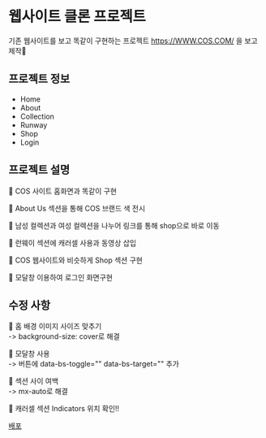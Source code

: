 # 웹사이트 클론 프로젝트

기존 웹사이트를 보고 똑같이 구현하는 프로젝트
https://WWW.COS.COM/ 을 보고 제작🎀

## 프로젝트 정보

- Home
- About
- Collection
- Runway
- Shop
- Login

## 프로젝트 설명

📍 COS 사이트 홈화면과 똑같이 구현

📍 About Us 섹션을 통해 COS 브랜드 색 전시

📍 남성 컬렉션과 여성 컬렉션을 나누어 링크를 통해 shop으로 바로 이동

📍 런웨이 섹션에 캐러셀 사용과 동영상 삽입

📍 COS 웹사이트와 비슷하게 Shop 섹션 구현

📍 모달창 이용하여 로그인 화면구현

## 수정 사항

💜 홈 배경 이미지 사이즈 맞추기<br/>
-> background-size: cover로 해결

💜 모달창 사용<br/>
-> 버튼에 data-bs-toggle="" data-bs-target="" 추가

💜 섹션 사이 여백<br/>
-> mx-auto로 해결

💜 캐러셀 섹션 Indicators 위치 확인!!

[배포](https://soneun.github.io/COS2/)
